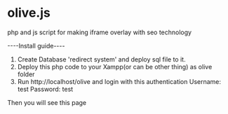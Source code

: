 # olive.js
php and js script for making iframe overlay with seo technology

----Install guide----

1. Create Database 'redirect system' and deploy sql file to it.
2. Deploy this php code to your Xampp(or can be other thing) as olive folder
3. Run http://localhost/olive and login with this authentication
  Username: test
  Password: test
  
  Then you will see this page
  
  
